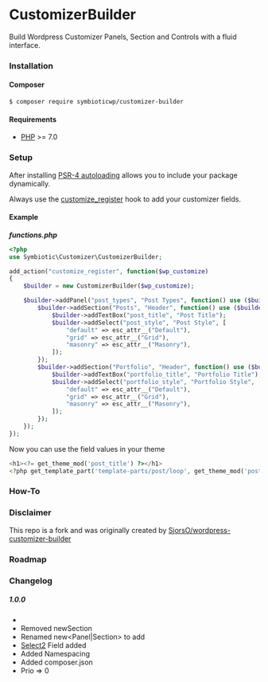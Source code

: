 # CustomizerBuilder

Build Wordpress Customizer Panels, Section and Controls with a fluid interface.

### Installation


#### Composer

```shell
$ composer require symbioticwp/customizer-builder
```

#### Requirements

* [PHP](http://php.net/manual/en/install.php) >= 7.0

### Setup

After installing [PSR-4 autoloading](https://www.php-fig.org/psr/psr-4/) allows you
to include your package dynamically.

Always use the [customize_register](https://developer.wordpress.org/reference/hooks/customize_register/) 
hook to add your customizer fields.


#### Example
***functions.php***
```php
<?php
use Symbiotic\Customizer\CustomizerBuilder;

add_action("customize_register", function($wp_customize)
{
	$builder = new CustomizerBuilder($wp_customize);

	$builder->addPanel("post_types", "Post Types", function() use ($builder) {
		$builder->addSection("Posts", "Header", function() use ($builder) {
			$builder->addTextBox("post_title", "Post Title");
			$builder->addSelect("post_style", "Post Style", [
				"default" => esc_attr__("Default"),
				"grid" => esc_attr__("Grid"),
				"masonry" => esc_attr__("Masonry"),
			]);
		});
		$builder->addSection("Portfolio", "Header", function() use ($builder) {
			$builder->addTextBox("portfolio_title", "Portfolio Title");
			$builder->addSelect("portfolio_style", "Portfolio Style", [
				"default" => esc_attr__("Default"),
				"grid" => esc_attr__("Grid"),
				"masonry" => esc_attr__("Masonry"),
			]);
		});
	});
});
```

Now you can use the field values in your theme

```php
<h1><?= get_theme_mod('post_title') ?></h1>
<?php get_template_part('template-parts/post/loop', get_theme_mod('post_style')); ?>
```

### How-To


### Disclaimer

This repo is a fork and was originally created by [SjorsO/wordpress-customizer-builder](https://github.com/SjorsO/wordpress-customizer-builder)


### Roadmap



### Changelog

##### 1.0.0

*
* Removed newSection
* Renamed new<Panel|Section> to add
* [Select2](https://github.com/select2/select2) Field added 
* Added Namespacing 
* Added composer.json
* Prio => 0